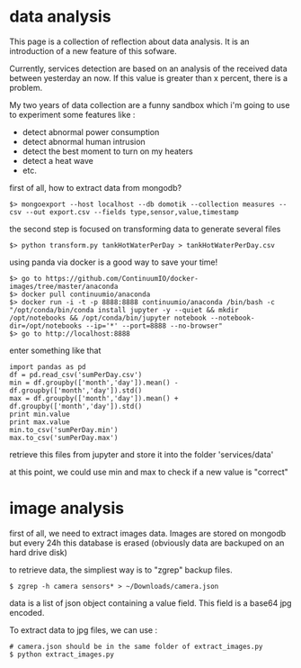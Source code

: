 # data analysis

This page is a collection of reflection about data analysis. It is an introduction
of a new feature of this sofware.

Currently, services detection are based on an analysis of the received data between
yesterday an now. If this value is greater than x percent, there is a problem.

My two years of data collection are a funny sandbox which i'm going to use to
experiment some features like :

- detect abnormal power consumption
- detect abnormal human intrusion
- detect the best moment to turn on my heaters
- detect a heat wave
- etc.

first of all, how to extract data from mongodb?
```
$> mongoexport --host localhost --db domotik --collection measures --csv --out export.csv --fields type,sensor,value,timestamp
```

the second step is focused on transforming data to generate several files
```
$> python transform.py tankHotWaterPerDay > tankHotWaterPerDay.csv
```

using panda via docker is a good way to save your time!
```
$> go to https://github.com/ContinuumIO/docker-images/tree/master/anaconda
$> docker pull continuumio/anaconda
$> docker run -i -t -p 8888:8888 continuumio/anaconda /bin/bash -c "/opt/conda/bin/conda install jupyter -y --quiet && mkdir /opt/notebooks && /opt/conda/bin/jupyter notebook --notebook-dir=/opt/notebooks --ip='*' --port=8888 --no-browser"
$> go to http://localhost:8888
```

enter something like that
```
import pandas as pd
df = pd.read_csv('sumPerDay.csv')
min = df.groupby(['month','day']).mean() - df.groupby(['month','day']).std()
max = df.groupby(['month','day']).mean() + df.groupby(['month','day']).std()
print min.value
print max.value
min.to_csv('sumPerDay.min')
max.to_csv('sumPerDay.max')
```

retrieve this files from jupyter and store it into the folder 'services/data'

at this point, we could use min and max to check if a new value is "correct"

# image analysis

first of all, we need to extract images data. Images are stored on mongodb but
every 24h this database is erased (obviously data are backuped on an hard drive disk)

to retrieve data, the simpliest way is to "zgrep" backup files.

```
$ zgrep -h camera sensors* > ~/Downloads/camera.json
```

data is a list of json object containing a value field. This field is a base64
jpg encoded.

To extract data to jpg files, we can use :

```
# camera.json should be in the same folder of extract_images.py
$ python extract_images.py
```
